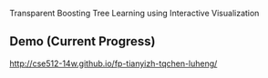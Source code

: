 Transparent Boosting Tree Learning using Interactive Visualization

## Demo (Current Progress)
http://cse512-14w.github.io/fp-tianyizh-tqchen-luheng/
